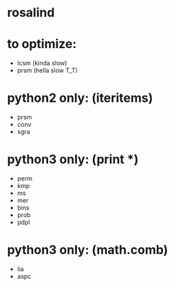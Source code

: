 # rosalind

# to optimize:
- lcsm (kinda slow)
- prsm (hella slow T_T)

# python2 only: (iteritems)
- prsm
- conv
- sgra

# python3 only: (print *)
- perm
- kmp
- ms
- mer
- bins
- prob
- pdpl

# python3 only: (math.comb)
- lia
- aspc